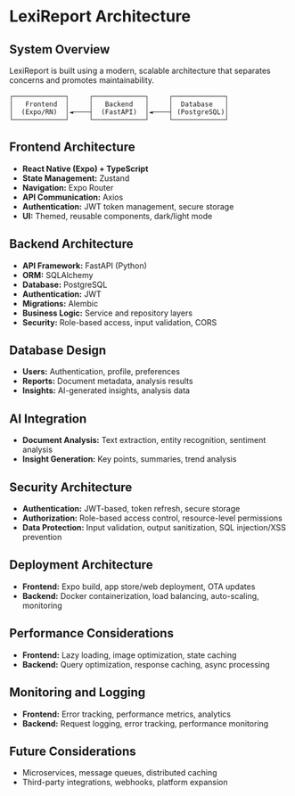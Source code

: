 # LexiReport Architecture

## System Overview

LexiReport is built using a modern, scalable architecture that separates concerns and promotes maintainability.

```
┌─────────────┐     ┌─────────────┐     ┌─────────────┐
│   Frontend  │     │   Backend   │     │  Database   │
│  (Expo/RN)  │◄────┤  (FastAPI)  │◄────┤ (PostgreSQL)│
└─────────────┘     └─────────────┘     └─────────────┘
```

## Frontend Architecture

- **React Native (Expo) + TypeScript**
- **State Management:** Zustand
- **Navigation:** Expo Router
- **API Communication:** Axios
- **Authentication:** JWT token management, secure storage
- **UI:** Themed, reusable components, dark/light mode

## Backend Architecture

- **API Framework:** FastAPI (Python)
- **ORM:** SQLAlchemy
- **Database:** PostgreSQL
- **Authentication:** JWT
- **Migrations:** Alembic
- **Business Logic:** Service and repository layers
- **Security:** Role-based access, input validation, CORS

## Database Design

- **Users:** Authentication, profile, preferences
- **Reports:** Document metadata, analysis results
- **Insights:** AI-generated insights, analysis data

## AI Integration

- **Document Analysis:** Text extraction, entity recognition, sentiment analysis
- **Insight Generation:** Key points, summaries, trend analysis

## Security Architecture

- **Authentication:** JWT-based, token refresh, secure storage
- **Authorization:** Role-based access control, resource-level permissions
- **Data Protection:** Input validation, output sanitization, SQL injection/XSS prevention

## Deployment Architecture

- **Frontend:** Expo build, app store/web deployment, OTA updates
- **Backend:** Docker containerization, load balancing, auto-scaling, monitoring

## Performance Considerations

- **Frontend:** Lazy loading, image optimization, state caching
- **Backend:** Query optimization, response caching, async processing

## Monitoring and Logging

- **Frontend:** Error tracking, performance metrics, analytics
- **Backend:** Request logging, error tracking, performance monitoring

## Future Considerations

- Microservices, message queues, distributed caching
- Third-party integrations, webhooks, platform expansion 